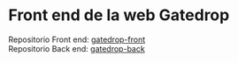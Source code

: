 # Front end de la web Gatedrop  
Repositorio Front end: [gatedrop-front](https://github.com/jonnathan4rt/gatedrop-front)  
Repositorio Back end: [gatedrop-back](https://github.com/jonnathan4rt/gatedrop-back)  

